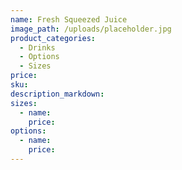 ```yaml
---
name: Fresh Squeezed Juice
image_path: /uploads/placeholder.jpg
product_categories:
  - Drinks
  - Options
  - Sizes
price:
sku:
description_markdown:
sizes:
  - name:
    price:
options:
  - name:
    price:
---
```

